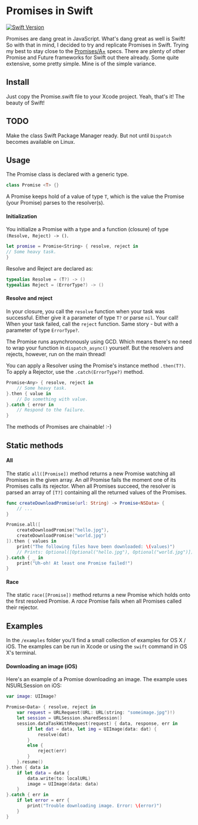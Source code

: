 Promises in Swift
=================

[![Swift Version](https://img.shields.io/badge/swift-3.0-orange.svg)](https://swift.org)

Promises are dang great in JavaScript. What's dang great as well is Swift! So with that in mind, I decided to try and replicate Promises in Swift. Trying my best to stay close to the [Promises/A+](https://promisesaplus.com/) specs. There are plenty of other Promise and Future frameworks for Swift out there already. Some quite extensive, some pretty simple. Mine is of the simple variance.

## Install
Just copy the Promise.swift file to your Xcode project. Yeah, that's it! The beauty of Swift!

## TODO
Make the class Swift Package Manager ready. But not until `Dispatch` becomes available on Linux.

## Usage
The Promise class is declared with a generic type. 
```swift
class Promise <T> {}
```
A Promise keeps hold of a value of type `T`, which is the value the Promise (your Promise) parses to the resolver(s).



#### Initialization
You initialize a Promise with a type and a function (closure) of type `(Resolve, Reject) -> ()`.
```swift
let promise = Promise<String> { resolve, reject in 
// Some heavy task.
}
```

Resolve and Reject are declared as:
```swift
typealias Resolve = (T?) -> ()
typealias Reject = (ErrorType?) -> ()
```

#### Resolve and reject
In your closure, you call the `resolve` function when your task was successful. Either give it a parameter of type `T?` or parse `nil`. Your call! 
When your task failed, call the `reject` function. Same story - but with a parameter of type `ErrorType?`.

The Promise runs asynchronously using GCD. Which means there's no need to wrap your function in `dispatch_async()` yourself. But the resolvers and rejects, however, run on the main thread! 

You can apply a Resolver using the Promise's instance method `.then(T?)`.
To apply a Rejector, use the `.catch(ErrorType?)` method.
```swift
Promise<Any> { resolve, reject in 
	// Some heavy task.
}.then { value in
	// Do something with value.   
}.catch { error in
	// Respond to the failure.
}
```
The methods of Promises are chainable! :-)


## Static methods
#### All
The static `all([Promise])` method returns a new Promise watching all Promises in the given array. An *all* Promise fails the moment one of its Promises calls its rejector. When all Promises succeed, the resolver is parsed an array of `[T?]` containing all the returned values of the Promises.
```swift
func createDownloadPromise(url: String) -> Promise<NSData> {
	// ...
}

Promise.all([
	createDownloadPromise("hello.jpg"),
	createDownloadPromise("world.jpg")
]).then { values in
	print("The following files have been downloaded: \(values)")
	// Prints: Optional([Optional("hello.jpg"), Optional("world.jpg")])
}.catch { _ in 
	print("Uh-oh! At least one Promise failed!")
}
```

#### Race
The static `race([Promise])` method returns a new Promise which holds onto the first resolved Promise. A *race* Promise fails when all Promises called their rejector.

## Examples
In the `/examples` folder you'll find a small collection of examples for OS X / iOS. The examples can be run in Xcode or using the `swift` command in OS X's terminal.

#### Downloading an image (iOS)
Here's an example of a Promise downloading an image. The example uses NSURLSession on iOS:
```swift
var image: UIImage?

Promise<Data> { resolve, reject in
	var request = URLRequest(URL: URL(string: "someimage.jpg")!)
	let session = URLSession.sharedSession()
	session.dataTaskWithRequest(request) { data, response, err in 
		if let dat = data, let img = UIImage(data: dat) {
			resolve(dat)
		}
		else {
			reject(err)
		}
	}.resume()
}.then { data in
	if let data = data {
		data.write(to: localURL)
		image = UIImage(data: data)
	}
}.catch { err in 
	if let error = err {
		print("Trouble downloading image. Error: \(error)")
	}
}
```
